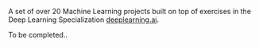 A set of over 20 Machine Learning projects built on top of exercises in the Deep Learning Specialization <a target="_blank" href="https://www.deeplearning.ai">deeplearning.ai</a>.

To be completed..
